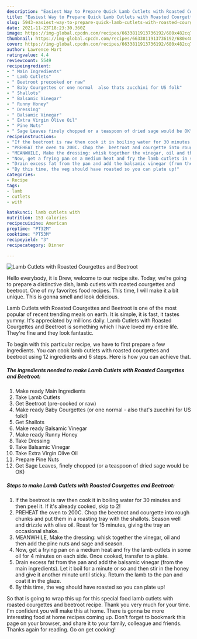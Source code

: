 ```yaml
---
description: "Easiest Way to Prepare Quick Lamb Cutlets with Roasted Courgettes and Beetroot"
title: "Easiest Way to Prepare Quick Lamb Cutlets with Roasted Courgettes and Beetroot"
slug: 5943-easiest-way-to-prepare-quick-lamb-cutlets-with-roasted-courgettes-and-beetroot
date: 2021-11-23T18:23:30.360Z
image: https://img-global.cpcdn.com/recipes/6633811913736192/680x482cq70/lamb-cutlets-with-roasted-courgettes-and-beetroot-recipe-main-photo.jpg
thumbnail: https://img-global.cpcdn.com/recipes/6633811913736192/680x482cq70/lamb-cutlets-with-roasted-courgettes-and-beetroot-recipe-main-photo.jpg
cover: https://img-global.cpcdn.com/recipes/6633811913736192/680x482cq70/lamb-cutlets-with-roasted-courgettes-and-beetroot-recipe-main-photo.jpg
author: Lawrence Hart
ratingvalue: 4.4
reviewcount: 5549
recipeingredient:
- " Main Ingredients"
- " Lamb Cutlets"
- " Beetroot precooked or raw"
- " Baby Courgettes or one normal  also thats zucchini for US folk"
- " Shallots"
- " Balsamic Vinegar"
- " Runny Honey"
- " Dressing"
- " Balsamic Vinegar"
- " Extra Virgin Olive Oil"
- " Pine Nuts"
- " Sage Leaves finely chopped or a teaspoon of dried sage would be OK"
recipeinstructions:
- "If the beetroot is raw then cook it in boiling water for 30 minutes and then peel it. If it&#39;s already cooked, skip to 2!"
- "PREHEAT the oven to 200C. Chop the  beetroot and courgette into rough chunks and put them in a roasting tray with the shallots. Season well and drizzle with olive oil. Roast for 15 minutes, giving the tray an occasional shake."
- "MEANWHILE, Make the dressing: whisk together the vinegar, oil and then add the pine nuts and sage and season."
- "Now, get a frying pan on a medium heat and fry the lamb cutlets in some oil for 4 minutes on each side. Once cooked, transfer to a plate."
- "Drain excess fat from the pan and add the balsamic vinegar (from the main ingredients). Let it boil for a minute or so and then stir in the honey and give it another minute until sticky. Return the lamb to the pan and coat it in the glaze."
- "By this time, the veg should have roasted so you can plate up!"
categories:
- Recipe
tags:
- lamb
- cutlets
- with

katakunci: lamb cutlets with 
nutrition: 153 calories
recipecuisine: American
preptime: "PT32M"
cooktime: "PT53M"
recipeyield: "3"
recipecategory: Dinner

---
```



![Lamb Cutlets with Roasted Courgettes and Beetroot](https://img-global.cpcdn.com/recipes/6633811913736192/680x482cq70/lamb-cutlets-with-roasted-courgettes-and-beetroot-recipe-main-photo.jpg)

Hello everybody, it is Drew, welcome to our recipe site. Today, we're going to prepare a distinctive dish, lamb cutlets with roasted courgettes and beetroot. One of my favorites food recipes. This time, I will make it a bit unique. This is gonna smell and look delicious.

Lamb Cutlets with Roasted Courgettes and Beetroot is one of the most popular of recent trending meals on earth. It is simple, it is fast, it tastes yummy. It's appreciated by millions daily. Lamb Cutlets with Roasted Courgettes and Beetroot is something which I have loved my entire life. They're fine and they look fantastic.




To begin with this particular recipe, we have to first prepare a few ingredients. You can cook lamb cutlets with roasted courgettes and beetroot using 12 ingredients and 6 steps. Here is how you can achieve that.

<!--inarticleads1-->

##### The ingredients needed to make Lamb Cutlets with Roasted Courgettes and Beetroot:

1. Make ready  Main Ingredients
1. Take  Lamb Cutlets
1. Get  Beetroot (pre-cooked or raw)
1. Make ready  Baby Courgettes (or one normal - also that&#39;s zucchini for US folk!)
1. Get  Shallots
1. Make ready  Balsamic Vinegar
1. Make ready  Runny Honey
1. Take  Dressing
1. Take  Balsamic Vinegar
1. Take  Extra Virgin Olive Oil
1. Prepare  Pine Nuts
1. Get  Sage Leaves, finely chopped (or a teaspoon of dried sage would be OK)




<!--inarticleads2-->

##### Steps to make Lamb Cutlets with Roasted Courgettes and Beetroot:

1. If the beetroot is raw then cook it in boiling water for 30 minutes and then peel it. If it&#39;s already cooked, skip to 2!
1. PREHEAT the oven to 200C. Chop the  beetroot and courgette into rough chunks and put them in a roasting tray with the shallots. Season well and drizzle with olive oil. Roast for 15 minutes, giving the tray an occasional shake.
1. MEANWHILE, Make the dressing: whisk together the vinegar, oil and then add the pine nuts and sage and season.
1. Now, get a frying pan on a medium heat and fry the lamb cutlets in some oil for 4 minutes on each side. Once cooked, transfer to a plate.
1. Drain excess fat from the pan and add the balsamic vinegar (from the main ingredients). Let it boil for a minute or so and then stir in the honey and give it another minute until sticky. Return the lamb to the pan and coat it in the glaze.
1. By this time, the veg should have roasted so you can plate up!




So that is going to wrap this up for this special food lamb cutlets with roasted courgettes and beetroot recipe. Thank you very much for your time. I'm confident you will make this at home. There is gonna be more interesting food at home recipes coming up. Don't forget to bookmark this page on your browser, and share it to your family, colleague and friends. Thanks again for reading. Go on get cooking!
